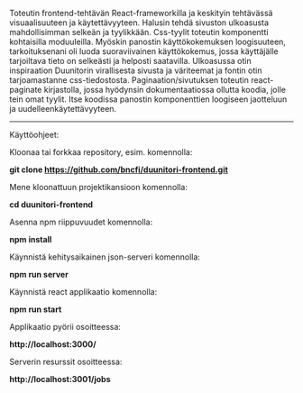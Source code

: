 Toteutin frontend-tehtävän React-frameworkilla ja keskityin tehtävässä visuaalisuuteen ja käytettävyyteen. Halusin tehdä sivuston ulkoasusta mahdollisimman selkeän ja tyylikkään. Css-tyylit toteutin komponentti kohtaisilla moduuleilla. Myöskin panostin käyttökokemuksen loogisuuteen, tarkoituksenani oli luoda suoraviivainen käyttökokemus, jossa käyttäjälle tarjoiltava tieto on selkeästi ja helposti saatavilla. Ulkoasussa otin inspiraation Duunitorin virallisesta sivusta ja väriteemat ja fontin otin tarjoamastanne css-tiedostosta. Paginaation/sivutuksen toteutin react-paginate kirjastolla, jossa hyödynsin dokumentaatiossa ollutta koodia, jolle tein omat tyylit. Itse koodissa panostin komponenttien loogiseen jaotteluun ja uudelleenkäytettävyyteen.

---

Käyttöohjeet:

Kloonaa tai forkkaa repository, esim. komennolla:

**git clone https://github.com/bncfi/duunitori-frontend.git**

Mene kloonattuun projektikansioon komennolla:

**cd duunitori-frontend**

Asenna npm riippuvuudet komennolla:

**npm install**

Käynnistä kehitysaikainen json-serveri komennolla:

**npm run server**

Käynnistä react applikaatio komennolla:

**npm run start**

Applikaatio pyörii osoitteessa:

**http://localhost:3000/**

Serverin resurssit osoitteessa:

**http://localhost:3001/jobs**

